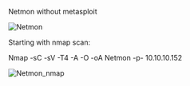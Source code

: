 Netmon without metasploit

![Netmon](https://user-images.githubusercontent.com/55708909/91636135-d4987800-ea1b-11ea-902f-2f9d5f0ff6d7.png)


Starting with nmap scan:

Nmap -sC -sV -T4 -A -O -oA Netmon -p- 10.10.10.152

![Netmon_nmap](https://user-images.githubusercontent.com/55708909/91636167-28a35c80-ea1c-11ea-935e-bb8e3ca8d87b.png)


